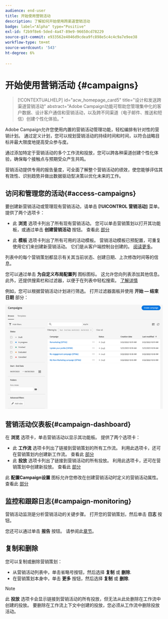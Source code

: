 ```yaml
---
audience: end-user
title: 开始使用营销活动
description: 了解如何开始使用跨渠道营销活动
badge: label="Alpha" type="Positive"
exl-id: f2b9f8e6-5ded-4a47-89e9-96650cd78229
source-git-commit: e933562e4046d9cdea9fc898e5c4c4c9a7e9ee38
workflow-type: tm+mt
source-wordcount: '543'
ht-degree: 6%

---
```



# 开始使用营销活动 {#campaigns}

>[!CONTEXTUALHELP]
>id="acw_homepage_card5"
>title="设计和发送跨渠道营销活动"
>abstract="Adobe Campaign功能可帮助您管理集中化的客户数据、设计客户通信和营销活动，以及跨不同渠道（电子邮件、推送和短信）创建个性化体验。"

Adobe Campaign允许您使用内置的营销活动管理功能，轻松编排有针对性的营销计划。 通过定义计划，您可以规划营销活动的持续时间和时间，以符合战略目标并最大限度地提高受众参与度。

通过添加特定于营销活动的多个工作流和投放，您可以跨各种渠道创建个性化体验，确保每个接触点与预期受众产生共鸣。

营销活动提供专用的报告量度，可全面了解整个营销活动的绩效，使您能够评估其有效性、识别趋势并做出数据驱动型决策以优化未来的工作。

<!--
Use Adobe Campaign to create cross-channel campaigns. With its marketing campaign orchestration capabilities, you can manage and centralize customer data, design customer communications and campaigns, and create personalized experiences across different channels. In this version, email, push and SMS channels are available.

Design and execute high-volume email campaigns to deliver personalized messages, for all platforms and screen sizes. 
Measure the effectiveness of your deliveries with detailed reports including the counts of opens, clicks, forwards, and more. With Adobe Campaign segmentation capabilities, you can run queries against a high-volume database, and easily define dynamic marketing segments which perfectly target your campaigns.
-->

<!--
Get Started with campaigns
Adobe Campaign offers a set of solutions that help you personalize and deliver campaigns across all of your online and offline channels. You can create, configure, execute and analyze marketing campaigns. All marketing campaigns can be managed from a unified control center. Discover how to browse and create marketing campaigns in this section.

Campaigns include actions (deliveries) and processes (importing or extracting files), as well as resources (marketing documents, delivery outlines). They are used in marketing campaigns. Campaigns are part of a program, and programs are included in a campaign plan.
-->

## 访问和管理您的活动{#access-campaigns}

要创建新营销活动或管理现有营销活动，请单击 **[!UICONTROL 营销活动]** 菜单。 提供了两个选项卡：

* 此 **浏览** 选项卡列出了所有现有营销活动。 您可以单击营销策划以打开其功能板，或通过单击 **创建营销活动** 按钮。 查看此 [部分](create-campaigns.md#create-campaigns)

* 此 **模板** 选项卡列出了所有可用的活动模板。 营销活动模板已预配置，可重复使用它们来创建新营销活动。 它们是从客户端控制台创建的。 [阅读更多](https://experienceleague.adobe.com/docs/campaign/automation/campaign-orchestration/marketing-campaign-templates.html?lang=zh-Hans)。

列表中的每个营销策划都显示有关其当前状态、创建日期、上次修改时间等的信息。

您可以通过单击 **为自定义布局配置列** 图标图标。 这允许您向列表添加其他信息。 此外，还提供搜索栏和过滤器，以便于在列表中轻松搜索。 [了解详情](../get-started/user-interface.md#list-screens)

例如，您可以根据营销活动计划进行筛选。 打开过滤器面板并使用 **开始 — 结束日期** 部分：

![营销活动列表](assets/campaign-filter-on-dates.png)

## 营销活动仪表板{#campaign-dashboard}

在 **浏览** 选项卡，单击营销活动以显示其功能板。 提供了两个选项卡：

* 此 **工作流** 选项卡列出了链接到营销策划的所有工作流。 利用此选项卡，还可在营销策划内创建新工作流。 查看此 [部分](create-campaigns.md#create-campaigns)
* 此 **投放** 选项卡列出了链接到营销活动的所有投放。 利用此选项卡，还可在营销策划中创建新投放。 查看此 [部分](create-campaigns.md#create-campaigns)

此 **配置Campaign设置** 图标允许您修改在创建营销活动时定义的营销活动属性。 查看此 [部分](create-campaigns.md#create-campaigns)

## 监控和跟踪日志{#campaign-monitoring}

营销活动监测是分析营销活动的关键步骤。 打开您的营销策划，然后单击 **日志** 按钮。

您还可以通过单击 **报告** 按钮。 请参阅此[章节](../reporting/campaign-reports.md)。

## 复制和删除

您可以复制或删除营销策划：

* 从营销活动列表中，单击省略号按钮，然后选择 **复制** 或 **删除**.
* 在营销策划本身中，单击 **更多** 按钮，然后选择 **复制** 或 **删除**.

>[!NOTE]
>
>此 **投放** 选项卡会显示链接到营销活动的所有投放，但无法从此处删除在工作流中创建的投放。 要删除在工作流上下文中创建的投放，您必须从工作流中删除投放活动。


